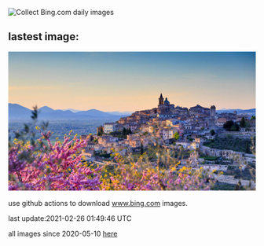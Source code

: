 ![Collect Bing.com daily images](https://github.com/counter2015/bing-daily-images/workflows/Collect%20Bing.com%20daily%20images/badge.svg)
## lastest image:
![](images/Trevi.jpg)

use github actions to download www.bing.com images.

last update:2021-02-26 01:49:46 UTC

all images since 2020-05-10 [here](https://github.com/counter2015/bing-daily-images/tree/master/images) 
